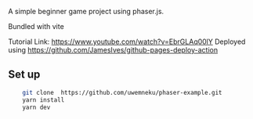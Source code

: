 
A simple beginner game project using phaser.js.

Bundled with vite

Tutorial Link: https://www.youtube.com/watch?v=EbrGLAq00lY
Deployed using https://github.com/JamesIves/github-pages-deploy-action

## Set up
```bash
    git clone  https://github.com/uwemneku/phaser-example.git
    yarn install
    yarn dev
```
